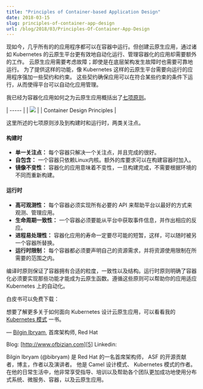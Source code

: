 ```yaml
---
title: "Principles of Container-based Application Design"
date: 2018-03-15
slug: principles-of-container-app-design
url: /blog/2018/03/Principles-Of-Container-App-Design
---
```


<!-- It's possible nowadays to put almost any application in a container and run it. Creating cloud-native applications, however—containerized applications that are automated and orchestrated effectively by a cloud-native platform such as Kubernetes—requires additional effort. Cloud-native applications anticipate failure; they run and scale reliably even when their infrastructure experiences outages. To offer such capabilities, cloud-native platforms like Kubernetes impose a set of contracts and constraints on applications. These contracts ensure that applications they run conform to certain constraints and allow the platform to automate application management. -->

现如今，几乎所有的的应用程序都可以在容器中运行。但创建云原生应用，通过诸如 Kubernetes 的云原生平台更有效地自动化运行、管理容器化的应用却需要额外的工作。
云原生应用需要考虑故障；即使是在底层架构发生故障时也需要可靠地运行。
为了提供这样的功能，像 Kubernetes 这样的云原生平台需要向运行的应用程序强加一些契约和约束。
这些契约确保应用可以在符合某些约束的条件下运行，从而使得平台可以自动化应用管理。

<!-- I've outlined [seven principles][1]for containerized applications to follow in order to be fully cloud-native. -->

我已经为容器化应用如何之为云原生应用概括出了[七项原则][1]。

| ----- |
| ![][2]  |
| Container Design Principles |


<!-- These seven principles cover both build time and runtime concerns. -->

这里所述的七项原则涉及到构建时和运行时，两类关注点。

<!-- ####  Build time -->
#### 构建时

<!-- * **Single Concern:** Each container addresses a single concern and does it well.
* **Self-Containment:** A container relies only on the presence of the Linux kernel. Additional libraries are added when the container is built.
* **Image Immutability:** Containerized applications are meant to be immutable, and once built are not expected to change between different environments. -->

* **单一关注点：** 每个容器只解决一个关注点，并且完成的很好。
* **自包含：** 一个容器只依赖Linux内核。额外的库要求可以在构建容器时加入。
* **镜像不变性：** 容器化的应用意味着不变性，一旦构建完成，不需要根据环境的不同而重新构建。

<!-- ####  Runtime -->
#### 运行时

<!-- * **High Observability:** Every container must implement all necessary APIs to help the platform observe and manage the application in the best way possible.
* **Lifecycle Conformance:** A container must have a way to read events coming from the platform and conform by reacting to those events.
* **Process Disposability:** Containerized applications must be as ephemeral as possible and ready to be replaced by another container instance at any point in time.
* **Runtime Confinement:** Every container must declare its resource requirements and restrict resource use to the requirements indicated. -->

* **高可观测性：** 每个容器必须实现所有必要的 API 来帮助平台以最好的方式来观测、管理应用。
* **生命周期一致性：** 一个容器必须要能从平台中获取事件信息，并作出相应的反应。
* **进程易处理性：** 容器化应用的寿命一定要尽可能的短暂，这样，可以随时被另一个容器所替换。
* **运行时限制：** 每个容器都必须要声明自己的资源需求，并将资源使用限制在所需要的范围之内。

<!-- The build time principles ensure that containers have the right granularity, consistency, and structure in place. The runtime principles dictate what functionalities must be implemented in order for containerized applications to possess cloud-native function. Adhering to these principles helps ensure that your applications are suitable for automation in Kubernetes. -->

编译时原则保证了容器拥有合适的粒度，一致性以及结构。运行时原则明确了容器化必须要实现那些功能才能成为云原生函数。遵循这些原则可以帮助你的应用适应 Kubernetes 上的自动化。

<!-- The white paper is freely available for download: -->

白皮书可以免费下载：

<!-- To read more about designing cloud-native applications for Kubernetes, check out my [Kubernetes Patterns][3] book. -->

想要了解更多关于如何面向 Kubernetes 设计云原生应用，可以看看我的 [Kubernetes 模式][3] 一书。

<!-- — [Bilgin Ibryam][4], Principal Architect, Red Hat -->

— [Bilgin Ibryam][4], 首席架构师, Red Hat


Blog: [http://www.ofbizian.com][5]
Linkedin:

<!-- Bilgin Ibryam (@bibryam) is a principal architect at Red Hat, open source committer at ASF, blogger, author, and speaker. He is the author of Camel Design Patterns and Kubernetes Patterns books. In his day-to-day job, Bilgin enjoys mentoring, training and leading teams to be successful with distributed systems, microservices, containers, and cloud-native applications in general. -->

Bilgin Ibryam (@bibryam) 是 Red Hat 的一名首席架构师， ASF 的开源贡献者，博主，作者以及演讲者。
他是 Camel 设计模式、 Kubernetes 模式的作者。在他的日常生活中，他非常享受指导、培训以及帮助各个团队更加成功地使用分布式系统、微服务、容器，以及云原生应用。

[1]: https://www.redhat.com/en/resources/cloud-native-container-design-whitepaper
[2]: https://lh5.googleusercontent.com/1XqojkVC0CET1yKCJqZ3-0VWxJ3W8Q74zPLlqnn6eHSJsjHOiBTB7EGUX5o_BOKumgfkxVdgBeLyoyMfMIXwVm9p2QXkq_RRy2mDJG1qEExJDculYL5PciYcWfPAKxF2-DGIdiLw
[3]: http://leanpub.com/k8spatterns/
[4]: http://twitter.com/bibryam
[5]: http://www.ofbizian.com/